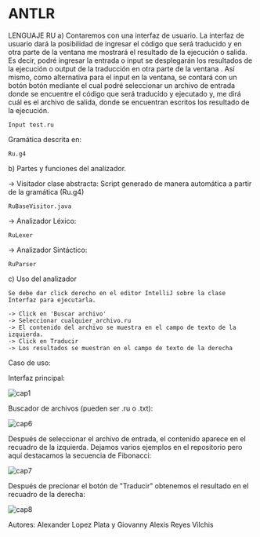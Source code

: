 # ANTLR
LENGUAJE RU
a) Contaremos con una interfaz de usuario. La interfaz de usuario dará la
posibilidad de ingresar el código que será traducido y en otra parte de
la ventana me mostrará el resultado de la ejecución o salida. Es decir,
podré ingresar la entrada o input se desplegarán los resultados de la
ejecución o output de la traducción en otra parte de la ventana . Así
mismo, como alternativa para el input en la ventana, se contará con un
botón botón mediante el cual podré seleccionar un archivo de entrada
donde se encuentre el código que será traducido y ejecutado y, me dirá
cuál es el archivo de salida, donde se encuentran escritos los resultado de
la ejecución.

    Input test.ru

Gramática descrita en:

    Ru.g4
    
b) Partes y funciones del analizador.

-> Visitador clase abstracta: Script generado de manera automática a partir de la gramática (Ru.g4)

    RuBaseVisitor.java

-> Analizador Léxico:  

    RuLexer
    
-> Analizador Sintáctico:  

    RuParser

c) Uso del analizador

    Se debe dar click derecho en el editor IntelliJ sobre la clase Interfaz para ejecutarla. 
    
    -> Click en 'Buscar archivo'
    -> Seleccionar cualquier_archivo.ru
    -> El contenido del archivo se muestra en el campo de texto de la izquierda.
    -> Click en Traducir
    -> Los resultados se muestran en el campo de texto de la derecha
 
Caso de uso:
 
Interfaz principal:

![cap1](https://user-images.githubusercontent.com/72325257/169454450-527a8b26-24c6-420c-9226-197d4f55c17e.png)

Buscador de archivos (pueden ser .ru o .txt):

![cap6](https://user-images.githubusercontent.com/72325257/169456377-27a72563-fbd9-418d-9cee-6e3fe2611c4e.png)

Después de seleccionar el archivo de entrada, el contenido aparece en el recuadro de la izquierda.
Dejamos varios ejemplos en el repositorio pero aquí destacamos la secuencia de Fibonacci:

![cap7](https://user-images.githubusercontent.com/72325257/169456590-1215cabd-a633-49f9-8971-e2c27af4441a.png)

Después de precionar el botón de "Traducir" obtenemos el resultado en el recuadro de la derecha:

![cap8](https://user-images.githubusercontent.com/72325257/169456649-b241afc7-26b5-4be4-a96a-081896614f78.png)

Autores:
Alexander Lopez Plata y
Giovanny Alexis Reyes Vilchis
